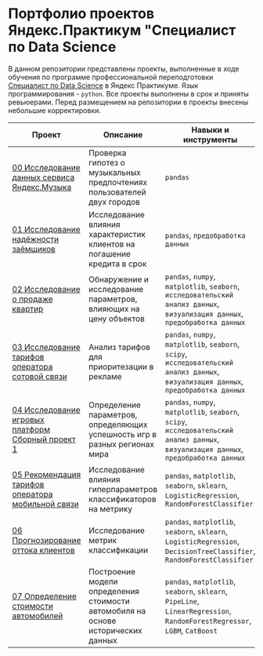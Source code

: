 # Портфолио проектов Яндекс.Практикум "Специалист по Data Science

В данном репозитории представлены проекты, выполненные в ходе обучения по программе профессиональной переподготовки [Специалист по Data Science](https://practicum.yandex.ru/data-scientist/) в Яндекс Практикуме. Язык программирования - `python`. Все проекты выполнены в срок и приняты ревьюерами. Перед размещением на репозитории в проекты внесены небольшие корректировки.
<!--
## Сертификат ([Русский](https://tinyurl.com/bp874ytn) | [English](https://tinyurl.com/2aspuaku))

![](https://raw.githubusercontent.com/AleksandrGlazunov/Yandex_Pracitcum/main/%D1%81%D0%B5%D1%80%D1%82%D0%B8%D1%84%D0%B8%D0%BA%D0%B0%D1%82/logo.png)
-->

| **Проект**  | **Описание** |   **Навыки и инструменты** |    **Напралвение деятельности**    |
| --- | --- | --- | --- |
|[00 Исследование данных сервиса Яндекс.Музыка](http://tinyurl.com/mskea8rw)  | Проверка гипотез о музыкальных предпочтениях пользователей двух городов  | `pandas` | `Data Analyst`| 
|[01 Исследование надёжности заёмщиков](http://tinyurl.com/3mtr8c2n) | Исследование влияния характеристик клиентов на погашение кредита в срок |`pandas`, `предобработка данных`|`Data Analyst`, `Финансовый аналитик` |
|[02 Исследование о продаже квартир](http://tinyurl.com/4nt3j8pu) | Обнаружение и исследование параметров, влияющих на цену объектов | `pandas`, `numpy`, `matplotlib`, `seaborn`, `исследовательский анализ данных`, `визуализация данных`, `предобработка данных` | `Маркетинг-аналатик`, `Data Analyst`|
|[03 Исследование тарифов оператора сотовой связи](http://tinyurl.com/s52r7pjw) | Анализ тарифов для приоритезации в рекламе | `pandas`, `numpy`, `matplotlib`, `seaborn`, `scipy`, `исследовательский анализ данных`, `визуализация данных`, `предобработка данных` |  `Маркетинг-аналатик`, `Продуктовый аналитик`, `Data Analyst`|
|[04 Исследование игровых платформ <br> Сборный проект 1](http://tinyurl.com/3sn4safn) | Определение параметров, определяющих успешность игр в разных регионах мира | `pandas`, `numpy`, `matplotlib`, `seaborn`, `scipy`, `исследовательский анализ данных`, `визуализация данных`, `предобработка данных` | `Маркетинг-аналитик`, `Data Analyst` |
|[05 Рекомендация тарифов оператора мобильной связи](http://tinyurl.com/46p42w9z) | Исследование влияния гиперпараметров классификаторов на метрику | `pandas`, `matplotlib`, `seaborn`,  `sklearn`, `LogisticRegression`, `RandomForestClassifier` | `Машинное обучение`, `Классификация` |
|[06 Прогнозирование оттока клиентов](http://tinyurl.com/5axw6e8z) | Исследование метрик классификации |  `pandas`, `matplotlib`, `seaborn`,  `sklearn`, `LogisticRegression`, `DecisionTreeClassifier`, `RandomForestClassifier` | `Машинное обучение`, `Классификация` |
|[07 Определение стоимости автомобилей](https://tinyurl.com/nhhffy9k) | Построение модели определения стоимости автомобиля на основе исторических данных | `pandas`, `matplotlib`, `seaborn`,  `sklearn`, `PipeLine`, `LinearRegression`, `RandomForestRegressor`, `LGBM`, `CatBoost` | `Машинное обучение`, `Регрессия` |

